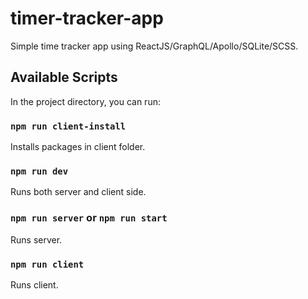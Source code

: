 # timer-tracker-app
Simple time tracker app using ReactJS/GraphQL/Apollo/SQLite/SCSS.

## Available Scripts

In the project directory, you can run:

### `npm run client-install`

Installs packages in client folder.

### `npm run dev`

Runs both server and client side.

### `npm run server` or `npm run start`

Runs server.

### `npm run client`

Runs client.

